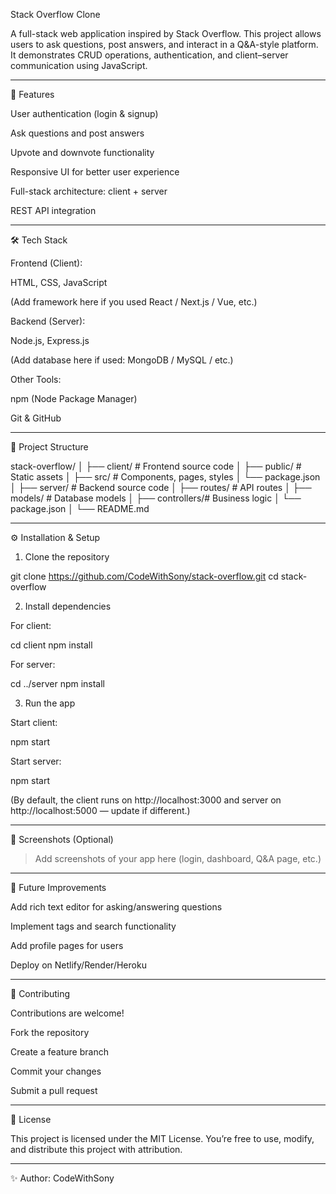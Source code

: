 
Stack Overflow Clone

A full-stack web application inspired by Stack Overflow.
This project allows users to ask questions, post answers, and interact in a Q&A-style platform. It demonstrates CRUD operations, authentication, and client–server communication using JavaScript.


---

🚀 Features

User authentication (login & signup)

Ask questions and post answers

Upvote and downvote functionality

Responsive UI for better user experience

Full-stack architecture: client + server

REST API integration



---

🛠️ Tech Stack

Frontend (Client):

HTML, CSS, JavaScript

(Add framework here if you used React / Next.js / Vue, etc.)


Backend (Server):

Node.js, Express.js

(Add database here if used: MongoDB / MySQL / etc.)


Other Tools:

npm (Node Package Manager)

Git & GitHub



---

📂 Project Structure

stack-overflow/
│
├── client/         # Frontend source code
│   ├── public/     # Static assets
│   ├── src/        # Components, pages, styles
│   └── package.json
│
├── server/         # Backend source code
│   ├── routes/     # API routes
│   ├── models/     # Database models
│   ├── controllers/# Business logic
│   └── package.json
│
└── README.md


---

⚙️ Installation & Setup

1. Clone the repository

git clone https://github.com/CodeWithSony/stack-overflow.git
cd stack-overflow


2. Install dependencies

For client:

cd client
npm install

For server:

cd ../server
npm install



3. Run the app

Start client:

npm start

Start server:

npm start


(By default, the client runs on http://localhost:3000 and server on http://localhost:5000 — update if different.)




---

📸 Screenshots (Optional)

> Add screenshots of your app here (login, dashboard, Q&A page, etc.)




---

🔮 Future Improvements

Add rich text editor for asking/answering questions

Implement tags and search functionality

Add profile pages for users

Deploy on Netlify/Render/Heroku



---

🤝 Contributing

Contributions are welcome!

Fork the repository

Create a feature branch

Commit your changes

Submit a pull request



---

📜 License

This project is licensed under the MIT License.
You’re free to use, modify, and distribute this project with attribution.


---

✨ Author: CodeWithSony
